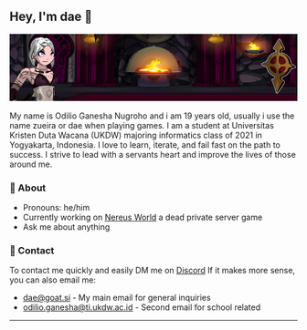 ## Hey, I'm dae 👋

![Profile Banner](https://github.com/Loneth/Loneth/blob/main/assets/Github-Banner.png)

My name is Odilio Ganesha Nugroho and i am 19 years old, usually i use the name zueira or dae when playing games. I am a student at Universitas Kristen Duta Wacana (UKDW) majoring informatics class of 2021 in Yogyakarta, Indonesia. I love to learn, iterate, and fail fast on the path to success. I strive to lead with a servants heart and improve the lives of those around me.

### 🦄 About

- Pronouns: he/him
- Currently working on [Nereus World](https://github.com/Nereus-Agathosune) a dead private server game
- Ask me about anything

### 🌈 Contact

To contact me quickly and easily DM me on [Discord](https://discord.com/users/514722220090851328) If it makes more sense, you can also email me:

- dae@goat.si - My main email for general inquiries
- odilio.ganesha@ti.ukdw.ac.id - Second email for school related

---

<!--
**Loneth/Loneth** is a ✨ _special_ ✨ repository because its `README.md` (this file) appears on your GitHub profile.

Here are some ideas to get you started:

- 🔭 I’m currently working on ...
- 🌱 I’m currently learning ...
- 👯 I’m looking to collaborate on ...
- 🤔 I’m looking for help with ...
- 💬 Ask me about ...
- 📫 How to reach me: ...
- 😄 Pronouns: ...
- ⚡ Fun fact: ...s
-->
